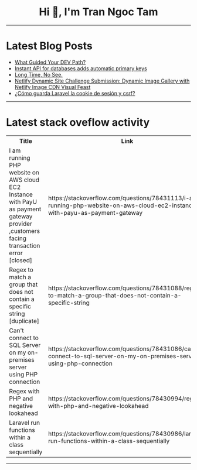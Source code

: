 <h1 align="center">Hi 👋, I'm Tran Ngoc Tam</h1>

---

# Latest Blog Posts 
<!-- BLOG-POST-LIST:START -->
- [What Guided Your DEV Path?](https://dev.to/devteam/what-guided-your-dev-path-4h9o)
- [Instant API for databases adds automatic primary keys](https://dev.to/thadguidry/instant-api-for-databases-adds-automatic-primary-keys-5cpk)
- [Long Time, No See.](https://dev.to/cjtaylor1990/long-time-no-see-6h9)
- [Netlify Dynamic Site Challenge Submission: Dynamic Image Gallery with Netlify Image CDN Visual Feast](https://dev.to/karthik_n/netlify-dynamic-site-challenge-submission-dynamic-image-gallery-with-netlify-image-cdn-visual-feast-34b4)
- [¿Cómo guarda Laravel la cookie de sesión y csrf?](https://dev.to/chemisax/como-guarda-laravel-la-cookie-de-sesion-y-csrf-3p17)
<!-- BLOG-POST-LIST:END -->

---

# Latest stack oveflow activity
<table>
  <tr><th>Title</th><th>Link</th></tr>
  <!-- STACKOVERFLOW:START --><tr><td>I am running PHP website on AWS cloud EC2 Instance with PayU as payment gateway provider ,customers facing transaction error [closed]</td><td>https://stackoverflow.com/questions/78431113/i-am-running-php-website-on-aws-cloud-ec2-instance-with-payu-as-payment-gateway</td></tr><tr><td>Regex to match a group that does not contain a specific string [duplicate]</td><td>https://stackoverflow.com/questions/78431088/regex-to-match-a-group-that-does-not-contain-a-specific-string</td></tr><tr><td>Can&#39;t connect to SQL Server on my on-premises server using PHP connection</td><td>https://stackoverflow.com/questions/78431086/cant-connect-to-sql-server-on-my-on-premises-server-using-php-connection</td></tr><tr><td>Regex with PHP and negative lookahead</td><td>https://stackoverflow.com/questions/78430994/regex-with-php-and-negative-lookahead</td></tr><tr><td>Laravel run functions within a class sequentially</td><td>https://stackoverflow.com/questions/78430986/laravel-run-functions-within-a-class-sequentially</td></tr><!-- STACKOVERFLOW:END -->
</table>

---


